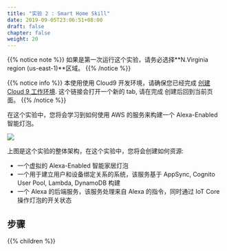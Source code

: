 ```yaml
---
title: "实验 2 : Smart Home Skill"
date: 2019-09-05T23:06:51+08:00
draft: false
chapter: false
weight: 20
---
```


{{% notice note %}}
如果是第一次运行这个实验，请务必选择**N.Virginia region (us-east-1)**区域。
{{% /notice %}}

{{% notice info %}}
本使用使用 Cloud9 开发环境，请确保您已经完成
<a href="/zh/getting-started/create-cloud9-env/" target="_blank">创建 Cloud 9 工作环境</a>. 这个链接会打开一个新的 tab, 请在完成
创建后回到当前页面。
{{% /notice %}}

在这个实验中，您将会学习到如何使用 AWS 的服务来构建一个 Alexa-Enabled 智能灯泡。
    
![](/images/smart-home/alexa-workshop-arch.jpg)

上图是这个实验的整体架构，在这个实验中，您将会创建如何资源:

* 一个虚拟的 Alexa-Enabled 智能家居灯泡
* 一个用于建立用户和设备绑定关系的系统，该服务基于 AppSync, Cognito User Pool, Lambda, DynamoDB 构建
* 一个 Alexa 的后端服务，该服务处理来自 Alexa 的指令，同时通过 IoT Core 操作灯泡的开关状态

## 步骤

{{% children %}}